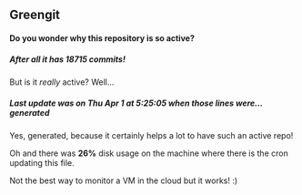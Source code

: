 ## Greengit

#### Do you wonder why this repository is so active?

##### After all it has 18715 commits!

But is it *really* active? Well...

##### Last update was on Thu Apr 1 at 5:25:05 when those lines were... generated

Yes, generated, because it certainly helps a lot to have such an active repo!

Oh and there was **26%** disk usage on the machine
where there is the cron updating this file.

Not the best way to monitor a VM in the cloud but it works! :)
